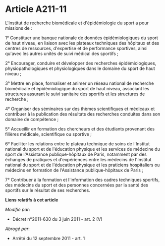 # Article A211-11

L'Institut de recherche biomédicale et d'épidémiologie du sport a pour missions de :

1° Constituer une banque nationale de données épidémiologiques du sport de haut niveau, en liaison avec les plateaux
techniques des hôpitaux et des centres de ressources, d'expertise et de performance sportives, ainsi qu'avec les autres
unités de suivi médical des sportifs ;

2° Encourager, conduire et développer des recherches épidémiologiques, physiopathologiques et physiologiques dans le domaine
du sport de haut niveau ;

3° Mettre en place, formaliser et animer un réseau national de recherche biomédicale et épidémiologique du sport de haut
niveau, associant les structures assurant le suivi sanitaire des sportifs et les structures de recherche ;

4° Organiser des séminaires sur des thèmes scientifiques et médicaux et contribuer à la publication des résultats des
recherches conduites dans son domaine de compétence ;

5° Accueillir en formation des chercheurs et des étudiants provenant des filières médicale, scientifique ou sportive ;

6° Faciliter les relations entre le plateau technique de soins de l'Institut national du sport et de l'éducation physique et
les services de médecine du sport de l'Assistance publique-hôpitaux de Paris, notamment par des échanges de pratiques et
d'expériences entre les médecins de l'Institut national du sport et de l'éducation physique et les praticiens hospitaliers ou
médecins en formation de l'Assistance publique-hôpitaux de Paris ;

7° Contribuer à la formation et l'information des cadres techniques sportifs, des médecins du sport et des personnes
concernées par la santé des sportifs sur le résultat de ses recherches.

**Liens relatifs à cet article**

_Modifié par_:

  - Décret n°2011-630 du 3 juin 2011 - art. 2 (V)

_Abrogé par_:

  - Arrêté du 12 septembre 2011 - art. 1
